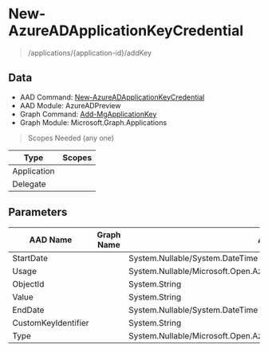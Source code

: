 # New-AzureADApplicationKeyCredential

> /applications/{application-id}/addKey

## Data

+ AAD Command: [New-AzureADApplicationKeyCredential](https://docs.microsoft.com/en-us/powershell/module/AzureADPreview/New-AzureADApplicationKeyCredential)
+ AAD Module: AzureADPreview
+ Graph Command: [Add-MgApplicationKey](https://docs.microsoft.com/en-us/powershell/module/Microsoft.Graph.Applications/Add-MgApplicationKey)
+ Graph Module: Microsoft.Graph.Applications

> Scopes Needed (any one)

|Type|Scopes|
|---|---|
|Application||
|Delegate||

## Parameters

|AAD Name|Graph Name|AAD Type|Graph Type|Infos|
|---|---|---|---|---|
|StartDate||System.Nullable/System.DateTime|||
|Usage||System.Nullable/Microsoft.Open.AzureAD.Graph.PowerShell.Custom.KeyUsage|||
|ObjectId||System.String|||
|Value||System.String|||
|EndDate||System.Nullable/System.DateTime|||
|CustomKeyIdentifier||System.String|||
|Type||System.Nullable/Microsoft.Open.AzureAD.Graph.PowerShell.Custom.KeyType|||

